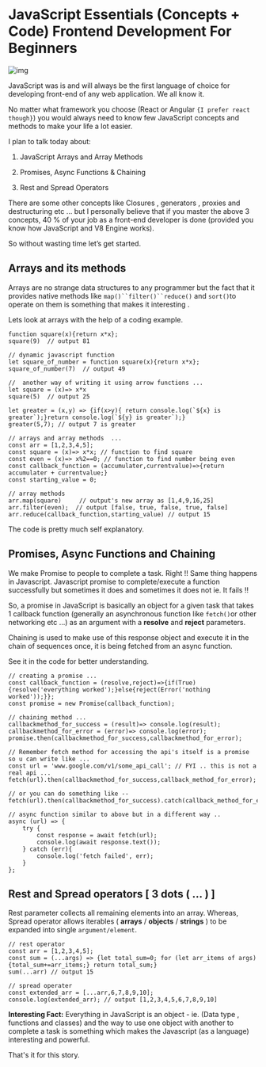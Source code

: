# JavaScript Essentials (Concepts + Code) Frontend Development For Beginners

![img](https://github.com/ChickenKyiv/awesome-js-essentials/blob/master/main%20folder2/images/article9-folder/id45u32ek.png.jfif)

JavaScript was is and will always be  the first language of choice for developing front-end of any web application. We all know it. 

No matter what framework you choose (React or Angular `{I prefer react though}`) you would always need to know few JavaScript concepts and methods to make your life a lot easier. 

I plan to talk today about: 

1.  JavaScript Arrays and Array Methods 

2. Promises, Async Functions & Chaining 

3.  Rest and Spread Operators

There are some other concepts like Closures , generators , proxies and  destructuring etc … but I personally believe that if you master the  above 3 concepts, 40 % of your job as a front-end developer is done  (provided you know how JavaScript and V8 Engine works).

So without wasting time let’s get started.

## Arrays and its methods

Arrays are no strange data structures to any programmer but the fact that it provides native methods like `map()``filter()``reduce()` and `sort()`to operate on them is something that makes it interesting . 

Lets look at arrays with the help of a coding example. 

```
function square(x){return x*x};
square(9)  // output 81 

// dynamic javascript function 
let square_of_number = function square(x){return x*x};
square_of_number(7)  // output 49
 
//  another way of writing it using arrow functions ... 
let square = (x)=> x*x
square(5)  // output 25

let greater = (x,y) => {if(x>y){ return console.log(`${x} is greater`);}return console.log(`${y} is greater`);}
greater(5,7); // output 7 is greater

// arrays and array methods  ... 
const arr = [1,2,3,4,5];
const square = (x)=> x*x; // function to find square 
const even = (x)=> x%2==0; // function to find number being even
const callback_function = (accumulater,currentvalue)=>{return accumulater + currentvalue;}
const starting_value = 0;

// array methods 
arr.map(square)     // output's new array as [1,4,9,16,25]
arr.filter(even);  // output [false, true, false, true, false]
arr.reduce(callback_function,starting_value) // output 15
```

The code is pretty much self explanatory. 


## Promises, Async Functions and Chaining

We make Promise to people to complete a task. Right !! 
Same thing happens in Javascript. 
Javascript promise to complete/execute a function successfully but sometimes it does and sometimes it does not ie. It  fails !!  

So, a promise in JavaScript is  basically an object for a given task that takes 1 callback function (generally an asynchronous function like `fetch()`or other networking etc …) as an argument with a **resolve** and **reject** parameters. 

Chaining is used to make use of this response object and execute it in the chain of sequences once, it is being fetched from an async function. 

See it in the code for better understanding.

```
// creating a promise ... 
const callback_function = (resolve,reject)=>{if(True){resolve('everything worked');}else{reject(Error('nothing worked'));}};
const promise = new Promise(callback_function); 

// chaining method ...
callbackmethod_for_success = (result)=> console.log(result);
callbackmethod_for_error = (error)=> console.log(error);
promise.then(callbackmethod_for_success,callbackmethod_for_error);

// Remember fetch method for accessing the api's itself is a promise so u can write like ... 
const url = 'www.google.com/v1/some_api_call'; // FYI .. this is not a real api ...  
fetch(url).then(callbackmethod_for_success,callback_method_for_error);

// or you can do something like -- 
fetch(url).then(callbackmethod_for_success).catch(callback_method_for_error)

// async function similar to above but in a different way .. 
async (url) => { 
    try { 
        const response = await fetch(url); 
        console.log(await response.text());
    } catch (err){
        console.log('fetch failed', err);
    }
};
```



## Rest and Spread operators [ 3 dots ( … ) ]

Rest parameter collects all remaining elements into an array. 
Whereas, Spread operator allows iterables ( **arrays** / **objects** / **strings** ) to be expanded into single `argument/element`.

```
// rest operator 
const arr = [1,2,3,4,5];
const sum = (...args) => {let total_sum=0; for (let arr_items of args){total_sum+=arr_items;} return total_sum;} 
sum(...arr) // output 15

// spread operater  
const extended_arr = [...arr,6,7,8,9,10];
console.log(extended_arr); // output [1,2,3,4,5,6,7,8,9,10]
```

**Interesting Fact:** 
Everything in JavaScript is an object - ie. (Data type , functions and  classes) 
and the way to use one object with another to complete a task is something which makes the Javascript (as a language) interesting and powerful. 

That's it for this story. 